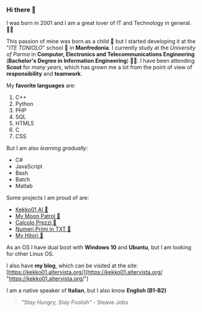 ### Hi there 👋

<!--
**Kekko01/Kekko01** is a ✨ _special_ ✨ repository because its `README.md` (this file) appears on your GitHub profile.

Here are some ideas to get you started:

- 🔭 I’m currently working on ...
- 🌱 I’m currently learning ...
- 👯 I’m looking to collaborate on ...
- 🤔 I’m looking for help with ...
- 💬 Ask me about ...
- 📫 How to reach me: ...
- 😄 Pronouns: ...
- ⚡ Fun fact: ...
-->
I was born in 2001 and I am a great lover of IT and Technology in general. 👨‍💻

This passion of mine was born as a child 👦 but I started developing it at the "*ITE TONIOLO*" school 🏫 in **Manfredonia**. I currently study at the *University of Parma* in **Computer, Electronics and Telecommunications Engineering** (**Bachelor's Degree in Information Engineering**) 👨‍🎓. I have been attending **Scout** for *many years*, which has grown me a lot from the point of view of **responsibility** and **teamwork**.

My **favorite languages** are:
1. C++
2. Python
3. PHP
5. SQL
4. HTML5
5. C
6. CSS

But I am also *learning gradually*:
- C#
- JavaScript
- Bash
- Batch
- Matlab

Some projects I am proud of are:
- [Kekko01 AI 🤖](http://t.me/Kekko01_AIbot "Kekko01 AI")
- [My Moon Patrol 🚀](https://github.com/Kekko01/My-Moon-Patrol "My Moon Patrol")
- [Calcolo Prezzi 💸](https://github.com/Kekko01/Calcolo-Prezzi "Calcolo Prezzi")
- [Numeri Primi in TXT 🔢](https://github.com/Kekko01/Numeri-Primi-su-TXT "Numeri Primi in TXT")
- [My Hitori 🎲](https://github.com/Kekko01/My-Hitori "My Hitori")

As an OS I have dual boot with **Windows 10** and **Ubuntu**, but I am looking for other Linux OS. 

I also have **my blog**, which can be visited at the site: [https://kekko01.altervista.org/](https://kekko01.altervista.org/ "https://kekko01.altervista.org/")

I am a native speaker of **Italian**, but I also know **English (B1-B2)**

> *"Stay Hungry, Stay Foolish"* - Steave Jobs
